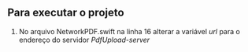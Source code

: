 ## Para executar o projeto

1. No arquivo NetworkPDF.swift na linha 16 alterar a variável _url_ para o endereço do servidor _PdfUpload-server_